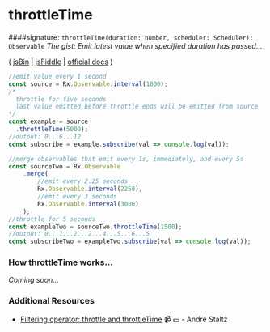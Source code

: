 # throttleTime

####signature: `throttleTime(duration: number, scheduler: Scheduler): Observable`
*The gist: Emit latest value when specified duration has passed...*

( [jsBin](http://jsbin.com/wudukimivi/1/edit?js,console) | [jsFiddle](https://jsfiddle.net/btroncone/4zysLc3y/) | [official docs](http://reactivex.io/rxjs/class/es6/Observable.js~Observable.html#instance-method-throttleTime) )

```js
//emit value every 1 second
const source = Rx.Observable.interval(1000);
/*
  throttle for five seconds
  last value emitted before throttle ends will be emitted from source
*/
const example = source
  .throttleTime(5000);
//output: 0...6...12
const subscribe = example.subscribe(val => console.log(val));

//merge observables that emit every 1s, immediately, and every 5s
const sourceTwo = Rx.Observable
	.merge(
        //emit every 2.25 seconds
		Rx.Observable.interval(2250),
        //emit every 3 seconds
        Rx.Observable.interval(3000)
	);
//throttle for 5 seconds
const exampleTwo = sourceTwo.throttleTime(1500);
//output: 0...1...2...2...4...5...6...5
const subscribeTwo = exampleTwo.subscribe(val => console.log(val));
```

### How throttleTime works...
*Coming soon...*


### Additional Resources
* [Filtering operator: throttle and throttleTime](https://egghead.io/lessons/rxjs-filtering-operators-throttle-and-throttletime?course=rxjs-beyond-the-basics-operators-in-depth) :video_camera: :dollar: - André Staltz
